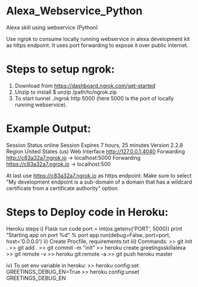# Alexa_Webservice_Python
Alexa skill using webservice (Python)

Use ngrok to consume locally running webservice in alexa development kit as https endpoint. It uses port forwarding to expose it over public internet.

Steps to setup ngrok:
====================
1) Download from https://dashboard.ngrok.com/get-started
2) Unzip to install
    $ unzip /path/to/ngrok.zip
3) To start tunnel
./ngrok http 5000 (here 5000 is the port of locally running webservice).


Example Output:
===============
Session Status                online
Session Expires               7 hours, 25 minutes
Version                       2.2.8
Region                        United States (us)
Web Interface                 http://127.0.0.1:4040
Forwarding                    http://c83a32a7.ngrok.io -> localhost:5000
Forwarding                    https://c83a32a7.ngrok.io -> localhost:500


At last use  https://c83a32a7.ngrok.io as https endpoint. Make sure to select "My development endpoint is a sub-domain of a domain that has a wildcard certificate from a certificate authority" option.

Steps to Deploy code in Heroku:
==============================
Heroku steps
i) Flask run code
   port = int(os.getenv('PORT', 5000))
   print "Starting app on port %d" % port
   app.run(debug=False, port=port, host='0.0.0.0')
ii) Create Procfile, requirements.txt
iii) Commands:
    >> git init .
    >> git add .
    >> git commit -m "init" 
    >> heroku create greetingsskillalexa
    >> git remote -v
    >> heroku git:remote -a <name from above step>
    >> git push heroku master
  
  iv) To set env variable in heroku:
    >> heroku config:set GREETINGS_DEBUG_EN=True
    >> heroku config:unset GREETINGS_DEBUG_EN
